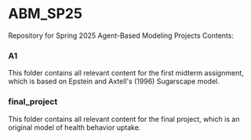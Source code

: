 # ABM_SP25
Repository for Spring 2025 Agent-Based Modeling Projects
Contents:
### A1
This folder contains all relevant content for the first midterm assignment, which is based on Epstein and Axtell's (1996) Sugarscape model.

### final_project
This folder contains all relevant content for the final project, which is an original model of health behavior uptake.
